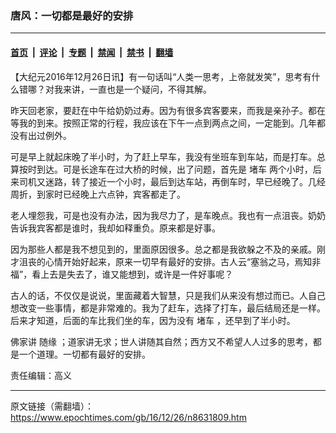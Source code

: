 ### 唐风：一切都是最好的安排

---

#### [首页](../../../..?n8631809) &nbsp;|&nbsp; [评论](../../../../../epoch-comment?n8631809) &nbsp;|&nbsp; [专题](../../../../../epoch-special?n8631809) &nbsp;|&nbsp; [禁闻](../../../../../epoch-news?n8631809) &nbsp;|&nbsp; [禁书](../../../../../books?n8631809) &nbsp;|&nbsp; [翻墙](https://github.com/gfw-breaker/nogfw/blob/master/README.md?n8631809)


<div class="post_content" id="artbody" itemprop="articleBody">
 <!-- article content begin -->
 <p>
  【大纪元2016年12月26日讯】有一句话叫“人类一思考，上帝就发笑”，思考有什么错哪？对我来讲，一直也是一个疑问，不得其解。
 </p>
 <p>
  昨天回老家，要赶在中午给奶奶过寿。因为有很多宾客要来，而我是亲孙子。都在等我的到来。按照正常的行程，我应该在下午一点到两点之间，一定能到。几年都没有出过例外。
 </p>
 <p>
  可是早上就起床晚了半小时，为了赶上早车，我没有坐班车到车站，而是打车。总算按时到达。可是长途车在过大桥的时候，出了问题，首先是
  <ok href="https://www.epochtimes.com/gb/tag/%E5%A0%B5%E8%BD%A6.html">
   堵车
  </ok>
  两个小时，后来司机又迷路，转了接近一个小时，最后到达车站，再倒车时，早已经晚了。几经周折，到家时已经晚上六点钟，宾客都走了。
 </p>
 <p>
  老人埋怨我，可是也没有办法，因为我尽力了，是车晚点。我也有一点沮丧。奶奶告诉我宾客都是谁时，我却如释重负。原来都是好事。
 </p>
 <p>
  因为那些人都是我不想见到的，里面原因很多。总之都是我欲躲之不及的亲戚。刚才沮丧的心情开始好起来，原来一切早有最好的安排。古人云“塞翁之马，焉知非福”，看上去是失去了，谁又能想到，或许是一件好事呢？
 </p>
 <p>
  古人的话，不仅仅是说说，里面藏着大智慧，只是我们从来没有想过而已。人自己想改变一些事情，都是非常难的。我为了赶车，选择了打车，最后结局还是一样。后来才知道，后面的车比我们坐的车，因为没有
  <ok href="https://www.epochtimes.com/gb/tag/%E5%A0%B5%E8%BD%A6.html">
   堵车
  </ok>
  ，还早到了半小时。
 </p>
 <p>
  佛家讲
  <ok href="https://www.epochtimes.com/gb/tag/%E9%9A%8F%E7%BC%98.html">
   随缘
  </ok>
  ；道家讲无求；世人讲随其自然；西方又不希望人人过多的思考，都是一个道理。一切都有最好的安排。
 </p>
 <p>
  责任编辑：高义
 </p>
 <!-- article content end -->
 <div id="below_article_ad">
 </div>
</div>


---

原文链接（需翻墙）：https://www.epochtimes.com/gb/16/12/26/n8631809.htm